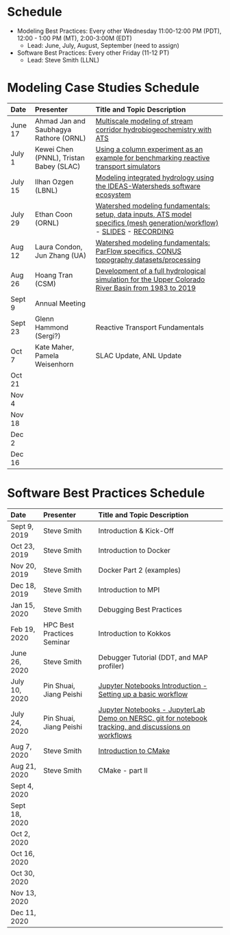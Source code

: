 # Schedule
* Modeling Best Practices: Every other Wednesday 11:00-12:00 PM (PDT), 12:00 - 1:00 PM (MT), 2:00-3:00M (EDT)
  - Lead:  June, July, August, September (need to assign)
* Software Best Practices: Every other Friday (11-12 PT)
  - Lead:  Steve Smith (LLNL)

# Modeling Case Studies Schedule

| Date     |  Presenter                  | Title and Topic Description                    |
|:---------|:----------------------------|:-----------------------------------------------|
| June 17  |Ahmad Jan and Saubhagya Rathore (ORNL)| [Multiscale modeling of stream corridor hydrobiogeochemistry with ATS](https://docs.google.com/document/d/13GPr3n_4mnvtZ7vifSFwIJpsALzl48bKNWnznI2vzvI/edit#heading=h.mn0j14goyz4d) | 
| July 1   |Kewei Chen (PNNL), Tristan Babey (SLAC) | [Using a column experiment as an example for benchmarking reactive transport simulators](https://docs.google.com/document/d/1lJ0zAHwIxbFIm7UDhe2UVmNJby2qG0ps-cVCN3zKXp8/edit#) |
| July 15  |Ilhan Ozgen (LBNL)           |[Modeling integrated hydrology using the IDEAS-Watersheds software ecosystem](https://docs.google.com/document/d/1xYKTnJJI7VrqhxGVxakJZfksOPECR7qzX6X0zK7eSHM/edit#heading=h.gqi05zuawjqx)
| July 29  | Ethan Coon (ORNL)           | [Watershed modeling fundamentals: setup, data inputs, ATS model specifics (mesh generation/workflow)](https://docs.google.com/document/d/1_4SLrUNZCsKa-oClMirxW57AU-KqYtWZarAyIwqDK9Y/edit#) - [SLIDES](https://drive.google.com/drive/folders/1rK609Bc5VMoGp3DOAbbu4-xF1uV2mGuS) - [RECORDING](https://drive.google.com/drive/folders/1h97YLcXA8QECS8zOVi2OxoVG4fTLlXue)
| Aug 12   | Laura Condon, Jun Zhang (UA)   | [Watershed modeling fundamentals: ParFlow specifics, CONUS topography datasets/processing](https://docs.google.com/document/d/1LXHrsgBtSksb51XsorbUMG8RCH8swy9nkvgmK0_cNqw/edit#)
| Aug 26   | Hoang Tran (CSM)           | [Development of a full hydrological simulation for the Upper Colorado River Basin from 1983 to 2019](https://docs.google.com/document/d/1eYimmtEXwO00qFriOFCgGkTZzQeA5KBG-w3hWcAUCdg/edit#)
| Sept 9   | Annual Meeting |
| Sept 23  | Glenn Hammond (Sergi?)     | Reactive Transport Fundamentals
| Oct 7    | Kate Maher, Pamela Weisenhorn  | SLAC Update, ANL Update
| Oct 21   |
| Nov 4    |
| Nov 18   |
| Dec 2    |
| Dec 16   |


# Software Best Practices Schedule

| Date     |   Presenter                | Title and Topic Description|
|:----------|:--------------------------|:-----------------------------------------------|
|Sept 9, 2019 |Steve Smith | Introduction & Kick-Off |
|Oct 23, 2019 |Steve Smith | Introduction to Docker|
|Nov 20, 2019 |Steve Smith | Docker Part 2 (examples)|
|Dec 18, 2019 |Steve Smith | Introduction to MPI |
|Jan 15, 2020 |Steve Smith | Debugging Best Practices |
|Feb 19, 2020 |HPC Best Practices Seminar | Introduction to Kokkos|
|June 26, 2020| Steve Smith | Debugger Tutorial (DDT, and MAP profiler) |
|July 10, 2020 |Pin Shuai, Jiang Peishi | [Jupyter Notebooks Introduction - Setting up a basic workflow](https://docs.google.com/document/d/1rxZgGx3lPpPGN4D3JgU9O-b4b_dsmbneYzVFRBsYS5c/edit#heading=h.rx16jl6unwc4) |
|July 24, 2020 |Pin Shuai, Jiang Peishi | [Jupyter Notebooks - JupyterLab Demo on NERSC, git for notebook tracking, and discussions on workflows](https://docs.google.com/document/d/1TR51Mh9vpWwJ6juZ1-e0N9bwOIcprdyoouizhnPO84w/edit#heading=h.y0woippppf3r) |
|Aug 7, 2020 |Steve Smith | [Introduction to CMake](https://docs.google.com/document/d/1W5cEwfO2OT4OGWTVkt4JIF8JjgyS3tHhxdd8rGBBIa4/edit) |
|Aug 21, 2020 |Steve Smith | CMake - part II 
|Sept 4, 2020 |
|Sept 18, 2020 |
|Oct 2, 2020 |
|Oct 16, 2020 |
|Oct 30, 2020 |
|Nov 13, 2020 |
|Dec 11, 2020 |






